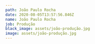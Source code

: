 ```yaml
---
path: João Paulo Rocha
date: 2020-08-05T13:57:56.846Z
name: João Paulo Rocha
job: Produção
black_image: assets/joão-produção.jpg
image: assets/joão-produção.jpg
---
```

